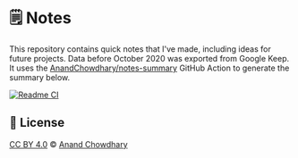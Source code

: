 # 🗒️ Notes

This repository contains quick notes that I've made, including ideas for future projects. Data before October 2020 was exported from Google Keep. It uses the [AnandChowdhary/notes-summary](https://github.com/AnandChowdhary/notes-summary) GitHub Action to generate the summary below.

[![Readme CI](https://github.com/AnandChowdhary/notes/workflows/Readme%20CI/badge.svg)](https://github.com/AnandChowdhary/notes/actions?query=workflow%3A%22Readme+CI%22)

<!--contents--><!--/contents-->

## 📄 License

[CC BY 4.0](./LICENSE) © [Anand Chowdhary](https://anandchowdhary.com)
